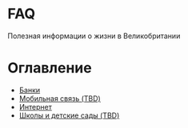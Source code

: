 # FAQ
Полезная информации о жизни в Великобритании

# Оглавление

- [Банки](Банки.md)
- [Мобильная связь (TBD)](Мобильная%20связь.md)
- [Интернет](Интернет.md)
- [Школы и детские сады (TBD)](Школы%20и%20детские%20сады.md)

